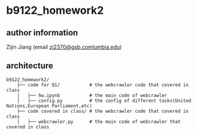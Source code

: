 # b9122_homework2
## author information
Zijin Jiang (email zj2370@gsb.comlumbia.edu)
## architecture
```
b9122_homework2/
    ├── code for Q1/           # the webcrawler code that covered in class
    │   ├── hw.ipynb           # the main code of webcrawler
    │   ├── config.py          # the config of different tasks(United Nations,European Parliament,etc)
    ├── code covered in class/ # the webcrawler code that covered in class
    │   ├── webcrawler.py      # the main code of webcrawler that covered in class
```

